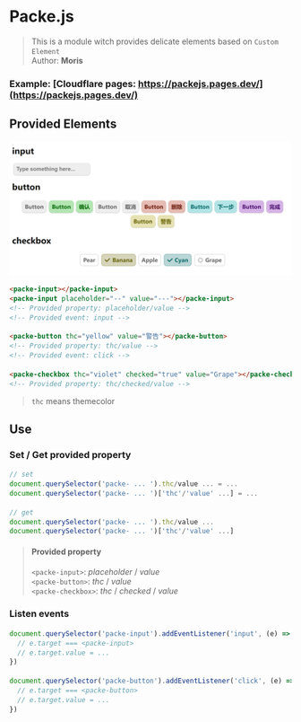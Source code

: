 # Packe.js

> This is a module witch provides delicate elements based on `Custom Element`  
> Author: **Moris**

### Example: [Cloudflare pages: https://packejs.pages.dev/](https://packejs.pages.dev/)

## Provided Elements

![](/img/a1.png)

```HTML
<packe-input></packe-input>
<packe-input placeholder="--" value="---"></packe-input>
<!-- Provided property: placeholder/value -->
<!-- Provided event: input -->

<packe-button thc="yellow" value="警告"></packe-button>
<!-- Provided property: thc/value -->
<!-- Provided event: click -->

<packe-checkbox thc="violet" checked="true" value="Grape"></packe-checkbox>
<!-- Provided property: thc/checked/value -->
```

> `thc` means themecolor

## Use
### Set / Get provided property
```javascript
// set
document.querySelector('packe- ... ').thc/value ... = ...
document.querySelector('packe- ... ')['thc'/'value' ...] = ...

// get
document.querySelector('packe- ... ').thc/value ... 
document.querySelector('packe- ... ')['thc'/'value' ...]
```

> #### Provided property
> `<packe-input>`: *placeholder* / *value*  
> `<packe-button>`: *thc* / *value*  
> `<packe-checkbox>`: *thc* / *checked* / *value*  

### Listen events
```javascript
document.querySelector('packe-input').addEventListener('input', (e) => {
  // e.target === <packe-input>
  // e.target.value = ...
})

document.querySelector('packe-button').addEventListener('click', (e) => {
  // e.target === <packe-button>
  // e.target.value = ...
})
```